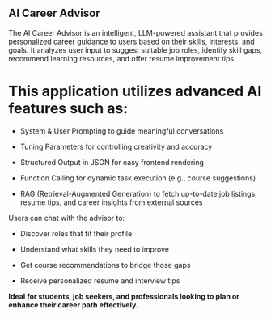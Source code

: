  ## AI Career Advisor ##
 
The AI Career Advisor is an intelligent, LLM-powered assistant that provides personalized career guidance to users based on their skills, interests, and goals. It analyzes user input to suggest suitable job roles, identify skill gaps, recommend learning resources, and offer resume improvement tips.

# This application utilizes advanced AI features such as:

- System & User Prompting to guide meaningful conversations

- Tuning Parameters for controlling creativity and accuracy

- Structured Output in JSON for easy frontend rendering

- Function Calling for dynamic task execution (e.g., course suggestions)

- RAG (Retrieval-Augmented Generation) to fetch up-to-date job listings, resume tips, and career insights from external sources


Users can chat with the advisor to:

- Discover roles that fit their profile

- Understand what skills they need to improve

- Get course recommendations to bridge those gaps

- Receive personalized resume and interview tips

 **Ideal for students, job seekers, and professionals looking to plan or enhance their career path effectively.**